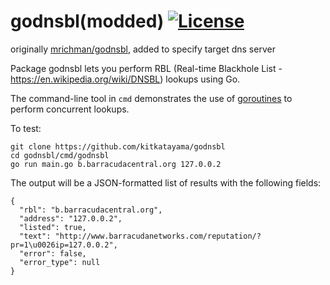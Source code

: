 # godnsbl(modded) [![License](https://img.shields.io/badge/license-MIT-blue.svg)](LICENSE)

originally [mrichman/godnsbl](https://github.com/mrichman/godnsbl), added to specify target dns server

Package godnsbl lets you perform RBL (Real-time Blackhole List - https://en.wikipedia.org/wiki/DNSBL)
lookups using Go.

The command-line tool in `cmd` demonstrates the use of [goroutines](https://tour.golang.org/concurrency/1) to perform concurrent lookups.

To test:

```
git clone https://github.com/kitkatayama/godnsbl
cd godnsbl/cmd/godnsbl
go run main.go b.barracudacentral.org 127.0.0.2
```

The output will be a JSON-formatted list of results with the following fields:

```
{
  "rbl": "b.barracudacentral.org",
  "address": "127.0.0.2",
  "listed": true,
  "text": "http://www.barracudanetworks.com/reputation/?pr=1\u0026ip=127.0.0.2",
  "error": false,
  "error_type": null
}
```
